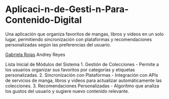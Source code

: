 # Aplicaci-n-de-Gesti-n-Para-Contenido-Digital
Una aplicación que organiza favoritos de mangas, libros y videos en un solo lugar, permitiendo sincronización con plataformas y recomendaciones personalizadas según las preferencias del usuario.

[Gabriela Rojas](https://github.com/gabrielarojas05)
Andrey Reyes

Lista Inicial de Módulos del Sistema
	1.	Gestión de Colecciones - Permite a los usuarios organizar sus favoritos por categorías y etiquetas personalizadas.
	2.	Sincronización con Plataformas - Integración con APIs de servicios de manga, libros y videos para actualizar automáticamente las colecciones.
	3.	Recomendaciones Personalizadas - Algoritmo que analiza los gustos del usuario y sugiere nuevo contenido relevante.

